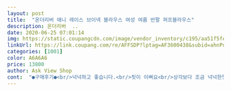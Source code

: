 ```yaml
---
layout: post 
title:  "온더리버 애니 레이스 브이넥 블라우스 여성 여름 반팔 퍼프블라우스" 
description: 온더리버  ..
date: 2020-06-25 07:01:14 
img: https://static.coupangcdn.com/image/vendor_inventory/c195/aa51f5fe56e90ffcdf51bee07d2f0ba714bf7bb8854fd8bf61d6d86854e5.jpg 
linkUrl: https://link.coupang.com/re/AFFSDP?lptag=AF3600438&subid=ahnPublicAsk&pageKey=1597133532&itemId=2728580096&vendorItemId=70718757736&traceid=V0-113-17b364502119089c 
categories: [1001] 
color: A6A6A6 
price: 13800 
author: Ask View Shop 
cont:  "●구매후기●<br/>넉넉하고 좋습니다.<br/>핏이 이뻐요<br/>상각보다 조금 넉넉한듯<br/>이쁜데.<br/>사진이 엉망이라 못올리구여이쁘구,편해여텐션끝내줘요울 맘 드리고 전블랙 구매할거에요.<br/>66날씬77정도 맞을거고.<br/>5566도 이쁘게맞아여.<br/>전 이아이 넘 이뻐여<br/>" 
---
```

